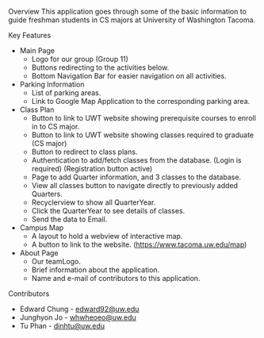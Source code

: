 Overview
This application goes through some of the basic information to guide freshman students in CS majors at University of Washington Tacoma.




Key Features
* Main Page
   * Logo for our group (Group 11)
   * Buttons redirecting to the activities below.
   * Bottom Navigation Bar for easier navigation on all activities.
* Parking Information
   * List of parking areas.
   * Link to Google Map Application to the corresponding parking area.
* Class Plan
   * Button to link to UWT website showing prerequisite courses to enroll in to CS major.
   * Button to link to UWT website showing classes required to graduate (CS major)
   * Button to redirect to class plans.
   * Authentication to add/fetch classes from the database. (Login is required) (Registration button active)
   * Page to add Quarter information, and 3 classes to the database.
   * View all classes button to navigate directly to previously added Quarters.
   * Recyclerview to show all QuarterYear.
   * Click the QuarterYear to see details of classes.
   * Send the data to Email.
* Campus Map
   * A layout to hold a webview of interactive map.
   * A button to link to the website. (https://www.tacoma.uw.edu/map)
* About Page
   * Our teamLogo.
   * Brief information about the application.
   * Name and e-mail of contributors to this application.




Contributors
* Edward Chung - edward92@uw.edu
* Junghyon Jo - whwheoeo@uw.edu
* Tu Phan - dinhtu@uw.edu
